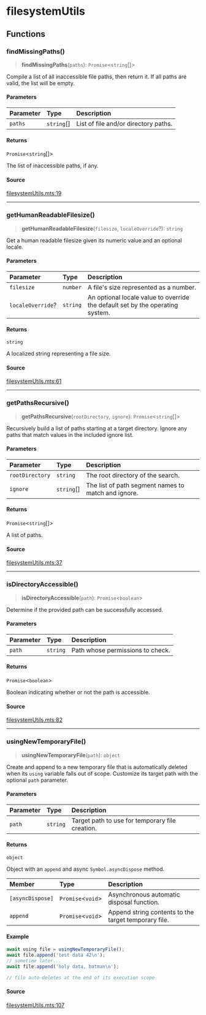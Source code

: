 # filesystemUtils

## Functions

### findMissingPaths()

> **findMissingPaths**(`paths`): `Promise`\<`string`[]\>

Compile a list of all inaccessible file paths, then return it. If all paths are valid, the list
will be empty.

#### Parameters

| Parameter | Type | Description |
| :------ | :------ | :------ |
| `paths` | `string`[] | List of file and/or directory paths. |

#### Returns

`Promise`\<`string`[]\>

The list of inaccessible paths, if any.

#### Source

[filesystemUtils.mts:19](https://github.com/mangs/bun-utils/blob/3d9678eb5d12a861940786e566ddf15fc2abbc12/src/filesystemUtils.mts#L19)

***

### getHumanReadableFilesize()

> **getHumanReadableFilesize**(`filesize`, `localeOverride`?): `string`

Get a human readable filesize given its numeric value and an optional locale.

#### Parameters

| Parameter | Type | Description |
| :------ | :------ | :------ |
| `filesize` | `number` | A file's size represented as a number. |
| `localeOverride`? | `string` | An optional locale value to override the default set by the operating system. |

#### Returns

`string`

A localized string representing a file size.

#### Source

[filesystemUtils.mts:61](https://github.com/mangs/bun-utils/blob/3d9678eb5d12a861940786e566ddf15fc2abbc12/src/filesystemUtils.mts#L61)

***

### getPathsRecursive()

> **getPathsRecursive**(`rootDirectory`, `ignore`): `Promise`\<`string`[]\>

Recursively build a list of paths starting at a target directory. Ignore any paths that match
values in the included ignore list.

#### Parameters

| Parameter | Type | Description |
| :------ | :------ | :------ |
| `rootDirectory` | `string` | The root directory of the search. |
| `ignore` | `string`[] | The list of path segment names to match and ignore. |

#### Returns

`Promise`\<`string`[]\>

A list of paths.

#### Source

[filesystemUtils.mts:37](https://github.com/mangs/bun-utils/blob/3d9678eb5d12a861940786e566ddf15fc2abbc12/src/filesystemUtils.mts#L37)

***

### isDirectoryAccessible()

> **isDirectoryAccessible**(`path`): `Promise`\<`boolean`\>

Determine if the provided path can be successfully accessed.

#### Parameters

| Parameter | Type | Description |
| :------ | :------ | :------ |
| `path` | `string` | Path whose permissions to check. |

#### Returns

`Promise`\<`boolean`\>

Boolean indicating whether or not the path is accessible.

#### Source

[filesystemUtils.mts:82](https://github.com/mangs/bun-utils/blob/3d9678eb5d12a861940786e566ddf15fc2abbc12/src/filesystemUtils.mts#L82)

***

### usingNewTemporaryFile()

> **usingNewTemporaryFile**(`path`): `object`

Create and append to a new temporary file that is automatically deleted when its `using` variable
falls out of scope. Customize its target path with the optional `path` parameter.

#### Parameters

| Parameter | Type | Description |
| :------ | :------ | :------ |
| `path` | `string` | Target path to use for temporary file creation. |

#### Returns

`object`

Object with an `append` and async `Symbol.asyncDispose` method.

| Member | Type | Description |
| :------ | :------ | :------ |
| `[asyncDispose]` | `Promise`\<`void`\> | Asynchronous automatic disposal function. |
| `append` | `Promise`\<`void`\> | Append string contents to the target temporary file. |

#### Example

```ts
await using file = usingNewTemporaryFile();
await file.append('test data 42\n');
// sometime later...
await file.append('holy data, batman\n');

// file auto-deletes at the end of its execution scope
```

#### Source

[filesystemUtils.mts:107](https://github.com/mangs/bun-utils/blob/3d9678eb5d12a861940786e566ddf15fc2abbc12/src/filesystemUtils.mts#L107)
